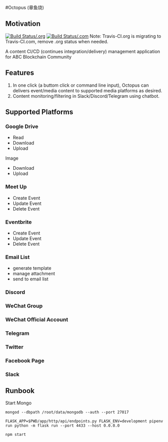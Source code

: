  #Octopus (章鱼烧)

## Motivation
[![Build Status/.org](https://travis-ci.org/abcfdn/Octopus.svg?branch=master)](https://travis-ci.org/abcfdn/Octopus)
[![Build Status/.com](https://travis-ci.com/abcfdn/Octopus.svg?branch=master)](https://travis-ci.com/abcfdn/Octopus)
Note: Travis-CI.org is migrating to Travis-CI.com, remove .org status when needed.

A content CI/CD (continues integration/delivery) management application for ABC Blockchain Community

## Features
1. In one click (a buttom click or command line input), Octopus can delivers event/media content to supported media platforms as desired.
2. Content monitoring/filtering in Slack/Discord/Telegram using chatbot.

## Supported Platforms

### Google Drive

- Read
- Download
- Upload

Image

- Download
- Upload

### Meet Up

- Create Event
- Update Event
- Delete Event

### Eventbrite

- Create Event
- Update Event
- Delete Event

### Email List

- generate template
- manage attachment
- send to email list

### Discord

### WeChat Group

### WeChat Official Account

### Telegram

### Twitter

### Facebook Page

### Slack

## Runbook

Start Mongo
```
mongod --dbpath /root/data/mongodb --auth --port 27017

FLASK_APP=$PWD/app/http/api/endpoints.py FLASK_ENV=development pipenv run python -m flask run --port 4433 --host 0.0.0.0

npm start
```

